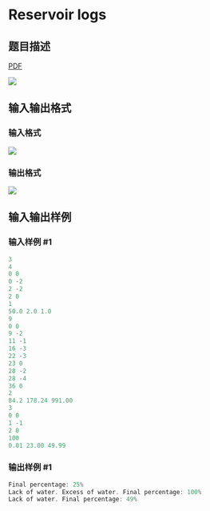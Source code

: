 # Reservoir logs

## 题目描述

[problemUrl]: https://uva.onlinejudge.org/index.php?option=com_onlinejudge&Itemid=8&category=26&page=show_problem&problem=2442

[PDF](https://uva.onlinejudge.org/external/114/p11447.pdf)

![](https://cdn.luogu.com.cn/upload/vjudge_pic/UVA11447/4977eacd1ea4321a8496eaab37f9d623aa90a02f.png)

## 输入输出格式

### 输入格式

![](https://cdn.luogu.com.cn/upload/vjudge_pic/UVA11447/ee344e18461bf8840839505f8ba51fcbb265a8fb.png)

### 输出格式

![](https://cdn.luogu.com.cn/upload/vjudge_pic/UVA11447/ee5b57ea48d84c48af8be436992974fb1ddd54b7.png)

## 输入输出样例

### 输入样例 #1

```cpp
3
4
0 0
0 -2
2 -2
2 0
1
50.0 2.0 1.0
9
0 0
9 -2
11 -1
16 -3
22 -3
23 0
28 -2
28 -4
36 0
2
84.2 178.24 991.00
3
0 0
1 -1
2 0
100
0.01 23.00 49.99
```


### 输出样例 #1

```cpp
Final percentage: 25%
Lack of water. Excess of water. Final percentage: 100%
Lack of water. Final percentage: 49%
```



